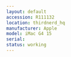 ```yaml
---
layout: default
accession: R111132
location: thirdnerd_hq
manufacturer: Apple
model: iMac G4 15
serial: 
status: working
---
```


